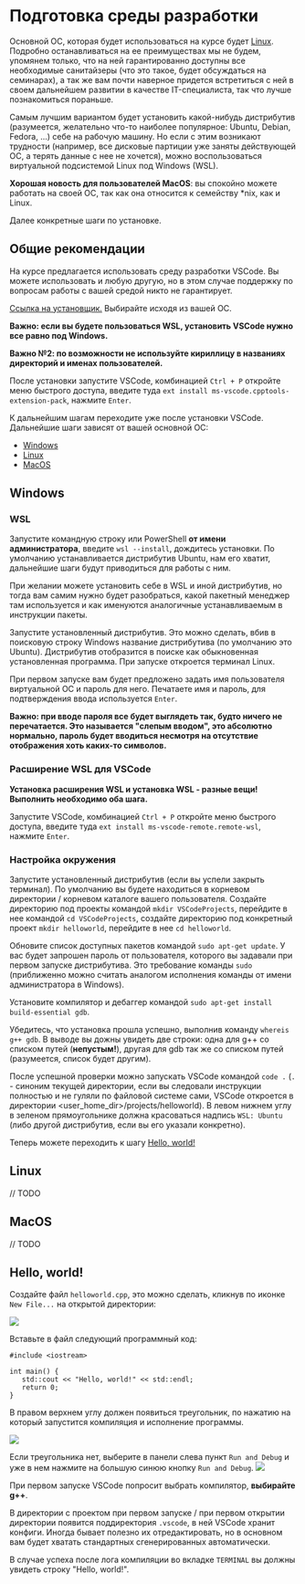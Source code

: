 # Подготовка среды разработки

Основной ОС, которая будет использоваться на курсе будет [Linux](https://en.wikipedia.org/wiki/Linux). Подробно останавливаться на ее преимуществах мы не будем, упомянем только, что на ней гарантированно доступны все необходимые санитайзеры (что это такое, будет обсуждаться на семинарах), а так же вам почти наверное придется встретиться с ней в своем дальнейшем развитии в качестве IT-специалиста, так что лучше познакомиться пораньше.

Самым лучшим вариантом будет установить какой-нибудь дистрибутив (разумеется, желательно что-то наиболее популярное: Ubuntu, Debian, Fedora, ...) себе на рабочую машину. Но если с этим возникают трудности (например, все дисковые партиции уже заняты действующей ОС, а терять данные с нее не хочется), можно воспользоваться виртуальной подсистемой Linux под Windows (WSL).

**Хорошая новость для пользователей MacOS**: вы спокойно можете работать на своей ОС, так как она относится к семейству *nix, как и Linux.

Далее конкретные шаги по установке.

## Общие рекомендации

На курсе предлагается использовать среду разработки VSCode. Вы можете использовать и любую другую, но в этом случае поддержку по вопросам работы с вашей средой никто не гарантирует.

[Ссылка на установщик.](https://code.visualstudio.com/download) Выбирайте исходя из вашей ОС.

**Важно: если вы будете пользоваться WSL, установить VSCode нужно все равно под Windows.**

**Важно №2: по возможности не используйте кириллицу в названиях директорий и именах пользователей.**

После установки запустите VSCode, комбинацией `Ctrl + P` откройте меню быстрого доступа, введите туда `ext install ms-vscode.cpptools-extension-pack`, нажмите `Enter`.

К дальнейшим шагам переходите уже после установки VSCode. Дальнейшие шаги зависят от вашей основной ОС:

* [Windows](#windows-section)
* [Linux](#linux-section)
* [MacOS](#macos-section)

<h2 id="windows-section">Windows</h2>

### WSL

Запустите командную строку или PowerShell **от имени администратора**, введите `wsl --install`, дождитесь установки. По умолчанию устанавливается дистрибутив Ubuntu, нам его хватит, дальнейшие шаги будут приводиться для работы с ним.

При желании можете установить себе в WSL и иной дистрибутив, но тогда вам самим нужно будет разобраться, какой пакетный менеджер там используется и как именуются аналогичные устанавливаемым в инструкции пакеты.

Запустите установленный дистрибутив. Это можно сделать, вбив в поисковую строку Windows название дистрибутива (по умолчанию это Ubuntu). Дистрибутив отобразится в поиске как обыкновенная установленная программа. При запуске откроется терминал Linux.

При первом запуске вам будет предложено задать имя пользователя виртуальной ОС и пароль для него. Печатаете имя и пароль, для подтверждения ввода используется `Enter`.

**Важно: при вводе пароля все будет выглядеть так, будто ничего не перечатается. Это называется "слепым вводом", это абсолютно нормально, пароль будет вводиться несмотря на отсутствие отображения хоть каких-то символов.**

### Расширение WSL для VSCode

**Установка расширения WSL и установка WSL - разные вещи! Выполнить необходимо оба шага.**

Запустите VSCode, комбинацией `Ctrl + P` откройте меню быстрого доступа, введите туда `ext install ms-vscode-remote.remote-wsl`, нажмите `Enter`.

### Настройка окружения

Запустите установленный дистрибутив (если вы успели закрыть терминал). По умолчанию вы будете находиться в корневом директории / корневом каталоге вашего пользователя. Создайте директорию под проекты командой `mkdir VSCodeProjects`, перейдите в нее командой `cd VSCodeProjects`, создайте директорию под конкретный проект `mkdir helloworld`, перейдите в нее `cd helloworld`.

Обновите список доступных пакетов командой `sudo apt-get update`. У вас будет запрошен пароль от пользователя, которого вы задавали при первом запуске дистрибутива. Это требование команды `sudo` (приближенно можно считать аналогом исполнения команды от имени администратора в Windows).

Установите компилятор и дебаггер командой `sudo apt-get install build-essential gdb`.

Убедитесь, что установка прошла успешно, выполнив команду `whereis g++ gdb`. В выводе вы дожны увидеть две строки: одна для g++ со списком путей (**непустым!**), другая для gdb так же со списком путей (разумеется, список будет другим).

После успешной проверки можно запускать VSCode командой `code .` (`.` - синоним текущей директории, если вы следовали инструкции полностью и не гуляли по файловой системе сами, VSCode откроется в директории \<user_home_dir\>/projects/helloworld). В левом нижнем углу в зеленом прямоугольнике должна красоваться надпись `WSL: Ubuntu` (либо другой дистрибутив, если вы его указали конкретно).

Теперь можете переходить к шагу [Hello, world!](#hello-world-section)


<h2 id="linux-section">Linux</h2>

// TODO

<h2 id="macos-section">MacOS</h2>

// TODO

<h2 id="hello-world-section">Hello, world!</h2>

Создайте файл `helloworld.cpp`, это можно сделать, кликнув по иконке `New File...` на открытой директории:

![](/images/file-creation.png)

Вставьте в файл следующий программный код:

```
#include <iostream>

int main() {
   std::cout << "Hello, world!" << std::endl;
   return 0;
}

```

В правом верхнем углу должен появиться треугольник, по нажатию на который запустится компиляция и исполнение программы.

 ![](/images/run.png)

 Если треугольника нет, выберите в панели слева пункт `Run and Debug` и уже в нем нажмите на большую синюю кнопку `Run and Debug`.
 ![](/images/run-and-debug.png)
 
 При первом запуске VSCode попросит выбрать компилятор, **выбирайте g++**. 

В директории с проектом при первом запуске / при первом открытии директории появится поддиректория `.vscode`, в ней VSCode хранит конфиги. Иногда бывает полезно их отредактировать, но в основном вам будет хватать стандартных сгенерированных автоматически.

В случае успеха после лога компиляции во вкладке `TERMINAL` вы должны увидеть строку "Hello, world!".
